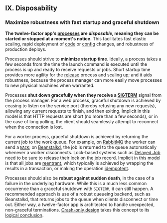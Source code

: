 ## IX. Disposability
### Maximize robustness with fast startup and graceful shutdown

**The twelve-factor app's [processes](./processes) are *disposable*, meaning they can be started or stopped at a moment's notice.**  This facilitates fast elastic scaling, rapid deployment of [code](./codebase) or [config](./config) changes, and robustness of production deploys.

Processes should strive to **minimize startup time**.  Ideally, a process takes a few seconds from the time the launch command is executed until the process is up and ready to receive requests or jobs.  Short startup time provides more agility for the [release](./build-release-run) process and scaling up; and it aids robustness, because the process manager can more easily move processes to new physical machines when warranted.

Processes **shut down gracefully when they receive a [SIGTERM](https://en.wikipedia.org/wiki/SIGTERM)** signal from the process manager.  For a web process, graceful shutdown is achieved by ceasing to listen on the service port (thereby refusing any new requests), allowing any current requests to finish, and then exiting.  Implicit in this model is that HTTP requests are short (no more than a few seconds), or in the case of long polling, the client should seamlessly attempt to reconnect when the connection is lost.

For a worker process, graceful shutdown is achieved by returning the current job to the work queue.  For example, on [RabbitMQ](https://www.rabbitmq.com/) the worker can send a [`NACK`](https://www.rabbitmq.com/amqp-0-9-1-quickref.html#basic.nack); on [Beanstalkd](https://beanstalkd.github.io), the job is returned to the queue automatically whenever a worker disconnects.  Lock-based systems such as [Delayed Job](https://github.com/collectiveidea/delayed_job#readme) need to be sure to release their lock on the job record.  Implicit in this model is that all jobs are [reentrant](https://en.wikipedia.org/wiki/Reentrant_%28subroutine%29), which typically is achieved by wrapping the results in a transaction, or making the operation [idempotent](https://en.wikipedia.org/wiki/Idempotence).

Processes should also be **robust against sudden death**, in the case of a failure in the underlying hardware.  While this is a much less common occurrence than a graceful shutdown with `SIGTERM`, it can still happen.  A recommended approach is use of a robust queueing backend, such as Beanstalkd, that returns jobs to the queue when clients disconnect or time out.  Either way, a twelve-factor app is architected to handle unexpected, non-graceful terminations.  [Crash-only design](http://lwn.net/Articles/191059/) takes this concept to its [logical conclusion](http://docs.couchdb.org/en/latest/intro/overview.html).


